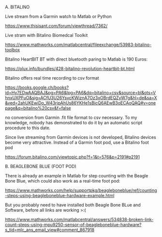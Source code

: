 A. BITALINO

Live stream from a Garmin watch to Matlab or Python

https://www.thisisant.com/forum/viewthread/7362/

Live stram with Bitalino Biomedcal Toolkit 

https://www.mathworks.com/matlabcentral/fileexchange/53983-bitalino-toolbox

Bitalino HeartBIT BT with direct bluetooth paring to Matlab is 190 Euros:

https://plux.info/bundles/428-bitalino-revolution-heartbit-bt.html

Bitalino offers real time recording to csv format

https://books.google.ch/books?id=Hy7EDwAAQBAJ&pg=PA6&lpg=PA6&dq=bitalino+csv&source=bl&ots=VhnxUXPFuO&sig=ACfU3U26YsvcKWiznA7Oz3xOBrdEQZyW7g&hl=de&sa=X&ved=2ahUKEwiDo_W43rjpAhUs86YKHe1sBicQ6AEwB3oECAoQAQ#v=onepage&q=bitalino%20csv&f=false

no conversion from Garmin .fit file format to csv necessary. To my knowledge, nobody has demonstrated to do it by an automatic script procedure to this date.

Since live streaming from Garmin devices is not developed, Bitalino devices become very attractive. Instead of a Garmin foot pod, use a Bitalino foot pod

https://forum.bitalino.com/viewtopic.php?f=1&t=576&p=2191#p2191

B. BEAGLEBONE BLUE (FOOT POD)

There is already an example in Matlab for step counting with the Beagle Bone Blue, which could also work as a real-time foot pod:

https://www.mathworks.com/help/supportpkg/beagleboneblue/ref/counting-steps-using-beagleboneblue-hardware-example.html

But you probably need to have installed both Beagle Bone BLue and Software, before all links are working >:(

https://www.mathworks.com/matlabcentral/answers/534838-broken-link-count-steps-using-mpu9250-sensor-of-beagleboneblue-hardware?s_tid=mlc_ans_email_view#comment_867918

